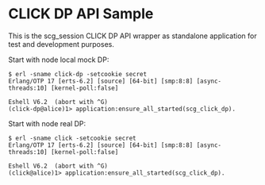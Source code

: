CLICK DP API Sample
===================

This is the scg_session CLICK DP API wrapper as standalone application for test and development purposes.

Start with node local mock DP:

    $ erl -sname click-dp -setcookie secret
    Erlang/OTP 17 [erts-6.2] [source] [64-bit] [smp:8:8] [async-threads:10] [kernel-poll:false]

    Eshell V6.2  (abort with ^G)
    (click-dp@alice)1> application:ensure_all_started(scg_click_dp).

Start with node real DP:

    $ erl -sname click -setcookie secret
    Erlang/OTP 17 [erts-6.2] [source] [64-bit] [smp:8:8] [async-threads:10] [kernel-poll:false]

    Eshell V6.2  (abort with ^G)
    (click@alice)1> application:ensure_all_started(scg_click_dp).
